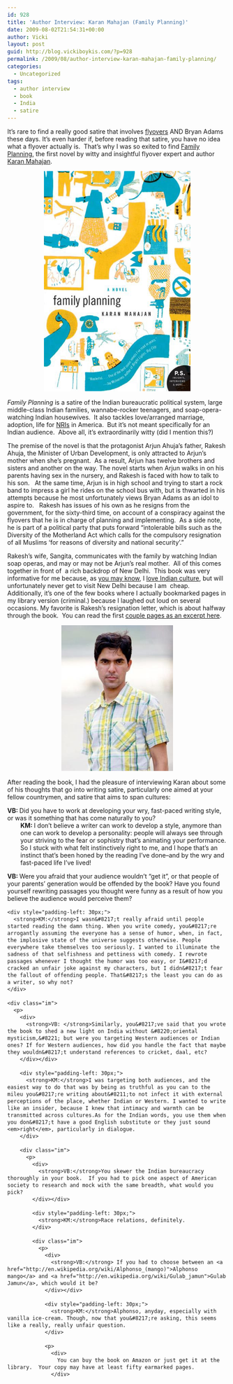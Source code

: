 ```yaml
---
id: 928
title: 'Author Interview: Karan Mahajan (Family Planning)'
date: 2009-08-02T21:54:31+00:00
author: Vicki
layout: post
guid: http://blog.vickiboykis.com/?p=928
permalink: /2009/08/author-interview-karan-mahajan-family-planning/
categories:
  - Uncategorized
tags:
  - author interview
  - book
  - India
  - satire
---
```

It&#8217;s rare to find a really good satire that involves [flyovers](http://en.wikipedia.org/wiki/Flyover) AND Bryan Adams these days. It&#8217;s even harder if, before reading that satire, you have no idea what a flyover actually is.  That&#8217;s why I was so exited to find [Family Planning](http://www.amazon.com/Family-Planning-Novel-Karan-Mahajan/dp/006153725X), the first novel by witty and insightful flyover expert and author [Karan Mahajan](http://en.wikipedia.org/wiki/Karan_Mahajan).

<p style="text-align: center;">
  <a href="https://raw.githubusercontent.com/veekaybee/wlb/gh-pages/assets/images/2009/08/mahajancover.jpg"><img class="size-full wp-image-936 aligncenter" title="mahajancover" src="https://raw.githubusercontent.com/veekaybee/wlb/gh-pages/assets/images/2009/08/mahajancover.jpg" alt="mahajancover" width="336" height="503" /></a>
</p>

_Family Planning_ is a satire of the Indian bureaucratic political system, large middle-class Indian families, wannabe-rocker teenagers, and soap-opera-watching Indian housewives.  It also tackles love/arranged marriage, adoption, life for [NRIs](http://en.wikipedia.org/wiki/Non-resident_Indian_and_Person_of_Indian_Origin) in America.  But it&#8217;s not meant specifically for an Indian audience.  Above all, it&#8217;s extraordinarily witty (did I mention this?)

The premise of the novel is that the protagonist Arjun Ahuja&#8217;s father, Rakesh Ahuja, the Minister of Urban Development, is only attracted to Arjun&#8217;s mother when she&#8217;s pregnant.  As a result, Arjun has twelve brothers and sisters and another on the way. The novel starts when Arjun walks in on his parents having sex in the nursery, and Rakesh is faced with how to talk to his son.   At the same time, Arjun is in high school and trying to start a rock band to impress a girl he rides on the school bus with, but is thwarted in his attempts because he most unfortunately views Bryan Adams as an idol to aspire to.   Rakesh has issues of his own as he resigns from the government, for the sixty-third time, on account of a conspiracy against the flyovers that he is in charge of planning and implementing.  As a side note, he is part of a political party that puts forward &#8220;intolerable bills such as the Diversity of the Motherland Act which calls for the compulsory resignation of all Muslims &#8216;for reasons of diversity and national security&#8217;.&#8221;

Rakesh&#8217;s wife, Sangita, communicates with the family by watching Indian soap operas, and may or may not be Arjun&#8217;s real mother.  All of this comes together in front of  a rich backdrop of New Delhi.  This book was very informative for me because, as [you may know](http://blog.vickiboykis.com/2009/04/24/voting-in-india/), I [love Indian culture](http://blog.vickiboykis.com/2009/06/12/a-russian-in-bollywood/), but will unfortunately never get to visit New Delhi because I am  cheap.  Additionally, it&#8217;s one of the few books where I actually bookmarked pages in my library version (criminal.) because I laughed out loud on several occasions. My favorite is Rakesh&#8217;s resignation letter, which is about halfway through the book.  You can read the first [couple pages as an excerpt here](http://www.npr.org/templates/story/story.php?storyId=100569823#100575308).

<p style="text-align: center;">
  <a href="https://raw.githubusercontent.com/veekaybee/wlb/gh-pages/assets/images/2009/08/karan.jpg"><img class="size-full wp-image-952 aligncenter" title="karan" src="https://raw.githubusercontent.com/veekaybee/wlb/gh-pages/assets/images/2009/08/karan.jpg" alt="karan" width="256" height="333" /></a>
</p>

After reading the book, I had the pleasure of interviewing Karan about some of his thoughts that go into writing satire, particularly one aimed at your fellow countrymen, and satire that aims to span cultures:

<div class="im">
  <div>
    <strong>VB: </strong>Did you have to work at developing your wry, fast-paced writing style, or was it something that has come naturally to you?
  </div>
</div>

<div style="padding-left: 30px;">
  <strong>KM: </strong>I don&#8217;t believe a writer can work to develop a style, anymore than one can work to develop a personality: people will always see through your striving to the fear or sophistry that&#8217;s animating your performance. So I stuck with what felt instinctively right to me, and I hope that&#8217;s an instinct that&#8217;s been honed by the reading I&#8217;ve done&#8211;and by the wry and fast-paced life I&#8217;ve lived!
</div>

<div class="im">
  <p>
    <div>
      <strong>VB: </strong>Were you afraid that your audience wouldn&#8217;t &#8220;get it&#8221;, or that people of your parents&#8217; generation would be offended by the book? Have you found yourself rewriting passages you thought were funny as a result of how you believe the audience would perceive them?
    </div></div> 
    
    <div style="padding-left: 30px;">
      <strong>KM:</strong>I wasn&#8217;t really afraid until people started reading the damn thing. When you write comedy, you&#8217;re arrogantly assuming the everyone has a sense of humor, when, in fact, the implosive state of the universe suggests otherwise. People everywhere take themselves too seriously. I wanted to illuminate the sadness of that selfishness and pettiness with comedy. I rewrote passages whenever I thought the humor was too easy, or I&#8217;d cracked an unfair joke against my characters, but I didn&#8217;t fear the fallout of offending people. That&#8217;s the least you can do as a writer, so why not?
    </div>
    
    <div class="im">
      <p>
        <div>
          <strong>VB: </strong>Similarly, you&#8217;ve said that you wrote the book to shed a new light on India without &#8220;oriental mysticism,&#8221; but were you targeting Western audiences or Indian ones? If for Western audiences, how did you handle the fact that maybe they wouldn&#8217;t understand references to cricket, daal, etc?
        </div></div> 
        
        <div style="padding-left: 30px;">
          <strong>KM:</strong>I was targeting both audiences, and the easiest way to do that was by being as truthful as you can to the mileu you&#8217;re writing about&#8211;to not infect it with external perceptions of the place, whether Indian or Western. I wanted to write like an insider, because I knew that intimacy and warmth can be transmitted across cultures.As for the Indian words, you use them when you don&#8217;t have a good English substitute or they just sound <em>right</em>, particularly in dialogue.
        </div>
        
        <div class="im">
          <p>
            <div>
              <strong>VB:</strong>You skewer the Indian bureaucracy thoroughly in your book.  If you had to pick one aspect of American society to research and mock with the same breadth, what would you pick?
            </div></div> 
            
            <div style="padding-left: 30px;">
              <strong>KM:</strong>Race relations, definitely.
            </div>
            
            <div class="im">
              <p>
                <div>
                  <strong>VB:</strong> If you had to choose between an <a href="http://en.wikipedia.org/wiki/Alphonso_(mango)">Alphonso mango</a> and <a href="http://en.wikipedia.org/wiki/Gulab_jamun">Gulab Jamun</a>, which would it be?
                </div></div> 
                
                <div style="padding-left: 30px;">
                  <strong>KM:</strong>Alphonso, anyday, especially with vanilla ice-cream. Though, now that you&#8217;re asking, this seems like a really, really unfair question.
                </div>
                
                <p>
                  <div>
                    You can buy the book on Amazon or just get it at the library.  Your copy may have at least fifty earmarked pages.
                  </div>